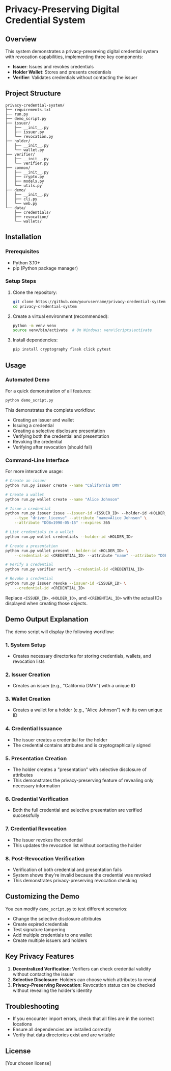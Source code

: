 # Privacy-Preserving Digital Credential System

## Overview

This system demonstrates a privacy-preserving digital credential system with revocation capabilities, implementing three key components:
- **Issuer**: Issues and revokes credentials
- **Holder Wallet**: Stores and presents credentials
- **Verifier**: Validates credentials without contacting the issuer

## Project Structure

```
privacy-credential-system/
├── requirements.txt
├── run.py
├── demo_script.py
├── issuer/
│   ├── __init__.py
│   ├── issuer.py
│   └── revocation.py
├── holder/
│   ├── __init__.py
│   └── wallet.py
├── verifier/
│   ├── __init__.py
│   └── verifier.py
├── common/
│   ├── __init__.py
│   ├── crypto.py
│   ├── models.py
│   └── utils.py
├── demo/
│   ├── __init__.py
│   ├── cli.py
│   └── web.py
└── data/
    ├── credentials/
    ├── revocation/
    └── wallets/
```

## Installation

### Prerequisites
- Python 3.10+
- pip (Python package manager)

### Setup Steps

1. Clone the repository:
   ```bash
   git clone https://github.com/yourusername/privacy-credential-system.git
   cd privacy-credential-system
   ```

2. Create a virtual environment (recommended):
   ```bash
   python -m venv venv
   source venv/bin/activate  # On Windows: venv\Scripts\activate
   ```

3. Install dependencies:
   ```bash
   pip install cryptography flask click pytest
   ```

## Usage

### Automated Demo

For a quick demonstration of all features:

```bash
python demo_script.py
```

This demonstrates the complete workflow:
- Creating an issuer and wallet
- Issuing a credential
- Creating a selective disclosure presentation
- Verifying both the credential and presentation
- Revoking the credential
- Verifying after revocation (should fail)

### Command-Line Interface

For more interactive usage:

```bash
# Create an issuer
python run.py issuer create --name "California DMV"

# Create a wallet
python run.py wallet create --name "Alice Johnson"

# Issue a credential
python run.py issuer issue --issuer-id <ISSUER_ID> --holder-id <HOLDER_ID> \
    --type "driver_license" --attribute "name=Alice Johnson" \
    --attribute "DOB=1990-05-15" --expires 365

# List credentials in a wallet
python run.py wallet credentials --holder-id <HOLDER_ID>

# Create a presentation
python run.py wallet present --holder-id <HOLDER_ID> \
    --credential-id <CREDENTIAL_ID> --attribute "name" --attribute "DOB"

# Verify a credential
python run.py verifier verify --credential-id <CREDENTIAL_ID>

# Revoke a credential
python run.py issuer revoke --issuer-id <ISSUER_ID> \
    --credential-id <CREDENTIAL_ID>
```

Replace `<ISSUER_ID>`, `<HOLDER_ID>`, and `<CREDENTIAL_ID>` with the actual IDs displayed when creating those objects.

## Demo Output Explanation

The demo script will display the following workflow:

### 1. System Setup
- Creates necessary directories for storing credentials, wallets, and revocation lists

### 2. Issuer Creation
- Creates an issuer (e.g., "California DMV") with a unique ID

### 3. Wallet Creation
- Creates a wallet for a holder (e.g., "Alice Johnson") with its own unique ID

### 4. Credential Issuance
- The issuer creates a credential for the holder
- The credential contains attributes and is cryptographically signed

### 5. Presentation Creation
- The holder creates a "presentation" with selective disclosure of attributes
- This demonstrates the privacy-preserving feature of revealing only necessary information

### 6. Credential Verification
- Both the full credential and selective presentation are verified successfully

### 7. Credential Revocation
- The issuer revokes the credential
- This updates the revocation list without contacting the holder

### 8. Post-Revocation Verification
- Verification of both credential and presentation fails
- System shows they're invalid because the credential was revoked
- This demonstrates privacy-preserving revocation checking

## Customizing the Demo

You can modify `demo_script.py` to test different scenarios:

- Change the selective disclosure attributes
- Create expired credentials
- Test signature tampering
- Add multiple credentials to one wallet
- Create multiple issuers and holders

## Key Privacy Features

1. **Decentralized Verification**: Verifiers can check credential validity without contacting the issuer
2. **Selective Disclosure**: Holders can choose which attributes to reveal
3. **Privacy-Preserving Revocation**: Revocation status can be checked without revealing the holder's identity

## Troubleshooting

- If you encounter import errors, check that all files are in the correct locations
- Ensure all dependencies are installed correctly
- Verify that data directories exist and are writable

## License

[Your chosen license]